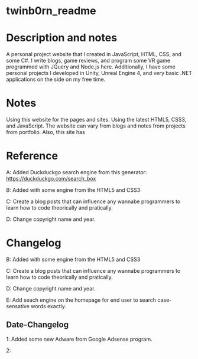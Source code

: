 # twinb0rn_readme

# Description and notes
A personal project website that I created in  JavaScript, HTML, CSS, and some C#. I write blogs, game reviews, and program some VR game programmed with JQuery and Node.js here. Additionally, I have some personal projects I developed in Unity, Unreal Engine 4, and very basic .NET applications on the side on my free time. 

# Notes

Using this website for the pages and sites. Using the latest HTML5, CSS3, and JavaScript. The website can vary from blogs and notes from projects from portfolio. Also, this site has

# Reference

A:  Added Duckduckgo search engine from this generator: https://duckduckgo.com/search_box

B:  Added with some engine from the HTML5 and CSS3

C:  Create a blog posts that can influence any wannabe programmers to learn how to code theorically and pratically. 

D:  Change copyright name and year.

# Changelog

B:  Added with some engine from the HTML5 and CSS3

C:  Create a blog posts that can influence any wannabe programmers to learn how to code theorically and pratically. 

D:  Change copyright name and year.

E:  Add seach engine on the homepage for end user to search case-sensative words exactly. 

## Date-Changelog

1: Added some new Adware from Google Adsense program.

2:  

